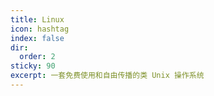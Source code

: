 ```yaml
---
title: Linux
icon: hashtag
index: false
dir:
  order: 2
sticky: 90
excerpt: 一套免费使用和自由传播的类 Unix 操作系统
---
```


<Catalog />
